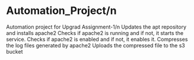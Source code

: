# Automation_Project/n
Automation project for Upgrad Assignment-1/n
Updates the apt repository and installs apache2
Checks if apache2 is running and if not, it starts the service.
Checks if apache2 is enabled and if not, it enables it.
Compresses the log files generated by apache2
Uploads the compressed file to the s3 bucket

